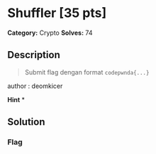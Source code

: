 # Shuffler [35 pts]

**Category:** Crypto
**Solves:** 74

## Description
>Submit flag dengan format `codepwnda{...}`

author : deomkicer

**Hint**
* 

## Solution

### Flag

